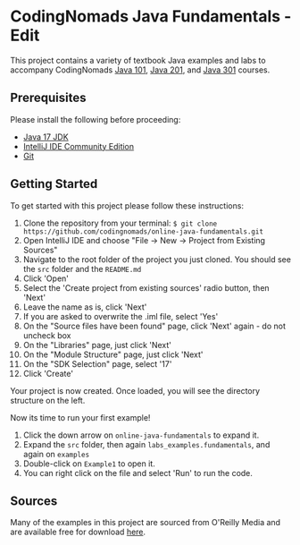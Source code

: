 # CodingNomads Java Fundamentals - Edit

This project contains a variety of textbook Java examples and labs to accompany CodingNomads [Java 101](https://codingnomads.com/course/java-programming-101), [Java 201](https://codingnomads.com/course/java-programming-201), and [Java 301](https://codingnomads.com/course/java-programming-301) courses.

## Prerequisites

Please install the following before proceeding:

- [Java 17 JDK](https://codingnomads.com/how-to-install-java)  
- [IntelliJ IDE Community Edition](https://www.jetbrains.com/idea/download)  
- [Git](https://codingnomads.com/how-to-install-git-windows-linux-mac)  

## Getting Started

To get started with this project please follow these instructions:

1. Clone the repository from your terminal:
    `$ git clone https://github.com/codingnomads/online-java-fundamentals.git`
2. Open IntelliJ IDE and choose "File -> New -> Project from Existing Sources"
3. Navigate to the root folder of the project you just cloned. You should see the `src` folder and the `README.md`
4. Click 'Open'
5. Select the 'Create project from existing sources' radio button, then 'Next'
6. Leave the name as is, click 'Next'
7. If you are asked to overwrite the .iml file, select 'Yes' 
8. On the "Source files have been found" page, click 'Next' again - do not uncheck box
9. On the "Libraries" page, just click 'Next'
10. On the "Module Structure" page, just click 'Next'
11. On the "SDK Selection" page, select '17'
12. Click 'Create'

Your project is now created. Once loaded, you will see the directory structure on the left. 

Now its time to run your first example!

1. Click the down arrow on `online-java-fundamentals` to expand it.
2. Expand the `src` folder, then again `labs_examples.fundamentals`, and again on `examples`
3. Double-click on `Example1` to open it.
4. You can right click on the file and select 'Run' to run the code.

## Sources

Many of the examples in this project are sourced from O'Reilly Media and are available free for download [here](https://www.mhprofessional.com/9781259589317-usa-java-a-beginners-guide-seventh-edition-group).
